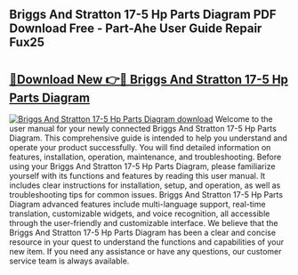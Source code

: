 ## Briggs And Stratton 17-5 Hp Parts Diagram PDF Download Free - Part-Ahe User Guide Repair Fux25

# <h2><a href="http://dfpwdew.blite.top/?on=Briggs+And+Stratton+17-5+Hp+Parts+Diagram">🔗Download New 👉🔴 Briggs And Stratton 17-5 Hp Parts Diagram</a></h2>

[![Briggs And Stratton 17-5 Hp Parts Diagram download](https://i.imgur.com/lujVjoI.png)](http://dfpwdew.blite.top/?on=Briggs+And+Stratton+17-5+Hp+Parts+Diagram)
Welcome to the user manual for your newly connected Briggs And Stratton 17-5 Hp Parts Diagram. This comprehensive guide is intended to help you understand and operate your product successfully. You will find detailed information on features, installation, operation, maintenance, and troubleshooting. Before using your Briggs And Stratton 17-5 Hp Parts Diagram, please familiarize yourself with its functions and features by reading this user manual. It includes clear instructions for installation, setup, and operation, as well as troubleshooting tips for common issues. Briggs And Stratton 17-5 Hp Parts Diagram advanced features include multi-language support, real-time translation, customizable widgets, and voice recognition, all accessible through the user-friendly and customizable interface. We believe that the Briggs And Stratton 17-5 Hp Parts Diagram has been a clear and concise resource in your quest to understand the functions and capabilities of your new item. If you need any assistance or have any questions, our customer service team is always available.
